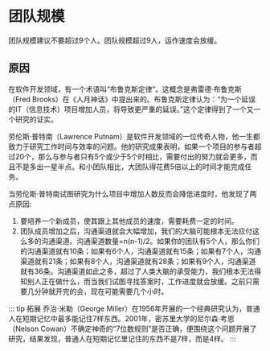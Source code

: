 # 团队规模
团队规模建议不要超过9个人。团队规模超过9人，运作速度会放缓。

## 原因
在软件开发领域，有一个术语叫“布鲁克斯定律”。这概念是弗雷德·布鲁克斯（Fred Brooks）在《人月神话》中提出来的。布鲁克斯定律认为：“为一个延误的IT（信息技术）项目增加人员，将导致更严重的延误。”这个定律得到了一个又一个研究的证实。

劳伦斯·普特南（Lawrence Putnam）是软件开发领域的一位传奇人物，他一生都致力于研究工作时间与效率的问题。他的研究成果表明，如果一个项目的参与者超过20个，那么与参与者只有5个或少于5个时相比，需要付出的努力就会更多，而且不是多出一星半点。和小团队相比，大团队得花费5倍以上的时间才能完成任务。

当劳伦斯·普特南试图研究为什么项目中增加人数反而会降低进度时，他发现了两点原因:
1. 要培养一个新成员，使其跟上其他成员的速度，需要耗费一定的时间。
1. 团队成员增加之后，沟通渠道就会大幅增加，我们的大脑可能根本无法应付这么多的沟通渠道。沟通渠道数量=n(n-1)/2。如果你的团队有5个人，那么你们的沟通渠道就有10条；如果有6个人，沟通渠道就有15条；如果有7个人，沟通渠道就有21条；如果有8个人，沟通渠道就有28条；如果有9个人，沟通渠道就有36条。沟通渠道如此之多，超过了人类大脑的承受能力，我们根本无法得知别人正在做什么，而当我们试图寻找答案时，工作进度就会放缓。之前只需要几分钟就开完的会，现在可能需要几个小时。

::: tip 拓展
乔治·米勒（George Miller）在1956年开展的一个经典研究认为，普通人在短期记忆中最多能记住7样东西。2001年，密苏里大学的尼尔森·考恩（Nelson Cowan）不确定神奇的“7位数规则”是否正确，便围绕这个问题开展了研究，结果发现，普通人在短期记忆里记住的东西不是7样，而是4样。
:::